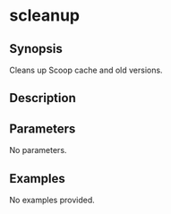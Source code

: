 # scleanup

## Synopsis

Cleans up Scoop cache and old versions.

## Description



## Parameters
No parameters.
## Examples
No examples provided.
